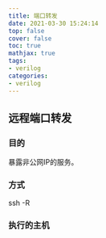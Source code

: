 ```yaml
---
title: 端口转发
date: 2021-03-30 15:24:14
top: false
cover: false
toc: true
mathjax: true
tags:
- verilog
categories:
- verilog
---
```


## 远程端口转发
### 目的
暴露非公网IP的服务。  
### 方式
ssh -R
### 执行的主机
